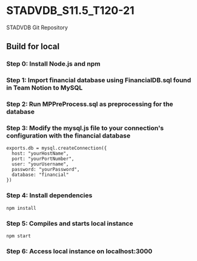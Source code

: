# STADVDB_S11.5_T120-21
STADVDB Git Repository

## Build for local
### Step 0: Install Node.js and npm
### Step 1: Import financial database using FinancialDB.sql found in Team Notion to MySQL

### Step 2: Run MPPreProcess.sql as preprocessing for the database

### Step 3: Modify the mysql.js file to your connection's configuration with the financial database
```
exports.db = mysql.createConnection({
  host: "yourHostName",
  port: "yourPortNumber",
  user: "yourUsername",
  password: "yourPassword",
  database: "financial"
})
```

### Step 4: Install dependencies
```
npm install
```

### Step 5: Compiles and starts local instance
```
npm start
```

### Step 6: Access local instance on localhost:3000
